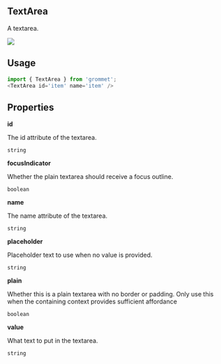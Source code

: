 ## TextArea
A textarea.

[![](https://codesandbox.io/static/img/play-codesandbox.svg)](https://codesandbox.io/s/github/grommet/grommet-sandbox?initialpath=textarea&module=%2Fsrc%2FTextArea.js)
## Usage

```javascript
import { TextArea } from 'grommet';
<TextArea id='item' name='item' />
```

## Properties

**id**

The id attribute of the textarea.

```
string
```

**focusIndicator**

Whether the plain textarea should receive a focus outline.

```
boolean
```

**name**

The name attribute of the textarea.

```
string
```

**placeholder**

Placeholder text to use when no value is provided.

```
string
```

**plain**

Whether this is a plain textarea with no border or padding.
Only use this when the containing context provides sufficient affordance

```
boolean
```

**value**

What text to put in the textarea.

```
string
```
  